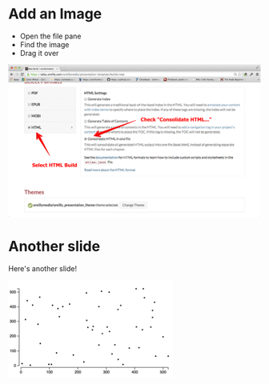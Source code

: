 # Add an Image

* Open the file pane
* Find the image
* Drag it over 

![images/build_atlas_presentation.png](images/build_atlas_presentation.png)

# Another slide

Here's another slide!

![images/scatterplot_atlas_presentation.png](images/scatterplot_atlas_presentation.png)
